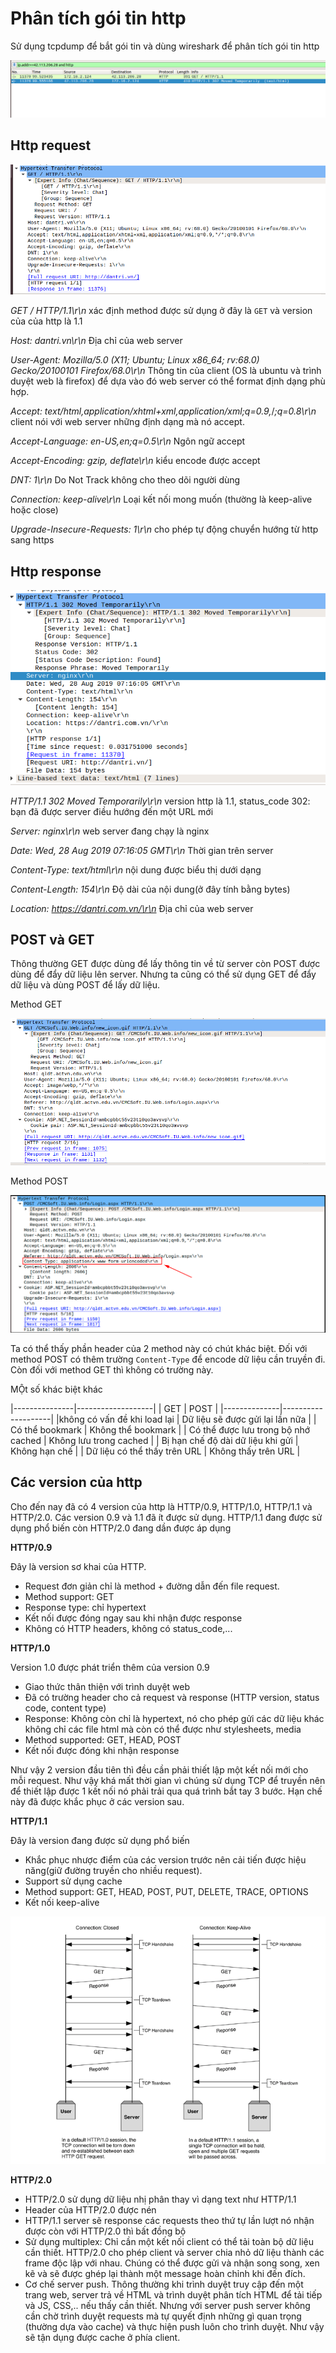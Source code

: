 # Phân tích gói tin http

Sử dụng tcpdump để bắt gói tin và dùng wireshark để phân tích gói tin http

![](../images/http_packet/http_3.png)

## Http request

![](../images/http_packet/http_1.png)

*GET / HTTP/1.1\r\n* xác định method được sử dụng ở đây là `GET` và version của của http là 1.1

*Host: dantri.vn\r\n* Địa chỉ của web server

*User-Agent: Mozilla/5.0 (X11; Ubuntu; Linux x86_64; rv:68.0) Gecko/20100101 Firefox/68.0\r\n* Thông tin của client (OS là ubuntu và trình duyệt web là firefox) để dựa vào đó web server có thể format định dạng phù hợp.

*Accept: text/html,application/xhtml+xml,application/xml;q=0.9,*/*;q=0.8\r\n*  client nói với web server những định dạng mà nó accept.

*Accept-Language: en-US,en;q=0.5\r\n* Ngôn ngữ accept

*Accept-Encoding: gzip, deflate\r\n* kiểu encode được accept

*DNT: 1\r\n* Do Not Track không cho theo dõi người dùng

*Connection: keep-alive\r\n* Loại kết nối mong muốn (thường là keep-alive hoặc close)

*Upgrade-Insecure-Requests: 1\r\n*  cho phép tự động chuyển hướng từ http sang https

## Http response

![](../images/http_packet/http_2.png)

*HTTP/1.1 302 Moved Temporarily\r\n* version http là 1.1, status_code 302: bạn đã được server điều hướng đến một URL mới

*Server: nginx\r\n* web server đang chạy là nginx

*Date: Wed, 28 Aug 2019 07:16:05 GMT\r\n* Thời gian trên server

*Content-Type: text/html\r\n* nội dung được biểu thị dưới dạng

*Content-Length: 154\r\n* Độ dài của nội dung(ở đây tính bằng bytes)

*Location: https://dantri.com.vn/\r\n* Địa chỉ của web server


## POST và GET

Thông thường GET được dùng để lấy thông tin về từ server còn POST được dùng để đẩy dữ liệu lên server. Nhưng ta cũng có thể sử dụng GET để đẩy dữ liệu và dùng POST để lấy dữ liệu.

Method GET

![](../images/http_packet/http_4_get.png)

Method POST

![](../images/http_packet/http_4_post.png)

Ta có thể thấy phần header của 2 method này có chút khác biệt. Đối với method POST có thêm trường `Content-Type` để encode dữ liệu cần truyền đi. Còn đối với method GET thì không có trường này.

MỘt số khác biệt khác

|---------------|-------------------|
|   GET     |   POST    |
|--------------|--------------------|
|không có vấn đề khi load lại | Dữ liệu sẽ được gửi lại lần nữa |
| Có thể bookmark | Không thể bookmark |
| Có thể được lưu trong bộ nhớ cached | Không lưu trong cached |
| Bị hạn chế độ dài dữ liệu khi gửi | Không hạn chế |
| Dữ liệu có thể thấy trên URL | Không thấy trên URL |

## Các version của http

Cho đến nay đã có 4 version của http là HTTP/0.9, HTTP/1.0, HTTP/1.1 và HTTP/2.0. Các version 0.9 và 1.1 đã ít được sử dụng. HTTP/1.1 đang được sử dụng phổ biến còn HTTP/2.0 đang dần được áp dụng

**HTTP/0.9**

Đây là version sơ khai của HTTP. 
 * Request đơn giản chỉ là method + đường dẫn đến file request. 
 * Method support: GET
 * Response type: chỉ hypertext 
 * Kết nối được đóng ngay sau khi nhận được response
 * Không có HTTP headers, không có status_code,...

**HTTP/1.0**

Version 1.0 được phát triển thêm của version 0.9
 * Giao thức thân thiện với trình duyệt web
 * Đã có trường header cho cả request và response (HTTP version, status code, content type)
 * Response: Không còn chỉ là hypertext, nó cho phép gửi các dữ liệu khác không chỉ các file html mà còn có thể được như stylesheets, media
 * Method supported: GET, HEAD, POST
 * Kết nối được đóng khi nhận response

Như vậy 2 version đầu tiên thì đều cần phải thiết lập một kết nối mới cho mỗi request. Như vậy khá mất thời gian vì chúng sử dụng TCP để truyền nên để thiết lập được 1 kết nối nó phải trải qua quá trình bắt tay 3 bước. Hạn chế này đã được khắc phục ở các version sau.

**HTTP/1.1**

Đây là version đang được sử dụng phổ biến

 * Khắc phục nhược điểm của các version trước nên cải tiến được hiệu năng(giữ đường truyền cho nhiều request).
 * Support sử dụng cache
 * Method support: GET, HEAD, POST, PUT, DELETE, TRACE, OPTIONS
 * Kết nối keep-alive

![](../images/http_packet/http_6.png)

**HTTP/2.0**

 * HTTP/2.0 sử dụng dữ liệu nhị phân thay vì dạng text như HTTP/1.1
 * Header của HTTP/2.0 được nén
 * HTTP/1.1 server sẽ response các requests theo thứ tự lần lượt nó nhận được còn với HTTP/2.0 thì bất đồng bộ
 * Sử dụng multiplex: Chỉ cần một kết nối client có thể tải toàn bộ dữ liệu cần thiết. HTTP/2.0 cho phép client và server chia nhỏ dữ liệu thành các frame độc lập với nhau. Chúng có thể được gửi và nhận song song, xen kẽ và sẽ được ghép lại thành một message hoàn chỉnh khi đến đích.
 * Cơ chế server push. Thông thường khi trình duyệt truy cập đến một trang web, server trả về HTML và trình duyệt phân tích HTML để tải tiếp và JS, CSS,.. nếu thấy cần thiết. Nhưng với server push server không cần chờ trình duyệt requests mà tự quyết định những gì quan trọng (thường dựa vào cache) và thực hiện push luôn cho trình duyệt. Như vậy sẽ tận dụng được cache ở phía client.